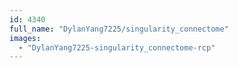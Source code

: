 ```yaml
---
id: 4340
full_name: "DylanYang7225/singularity_connectome"
images: 
  - "DylanYang7225-singularity_connectome-rcp"
---
```

